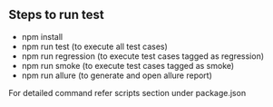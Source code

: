 ## **Steps to run test**

- npm install
- npm run test (to execute all test cases)
- npm run regression (to execute test cases tagged as regression)
- npm run smoke (to execute test cases tagged as smoke)
- npm run allure (to generate and open allure report)

For detailed command refer scripts section under package.json
